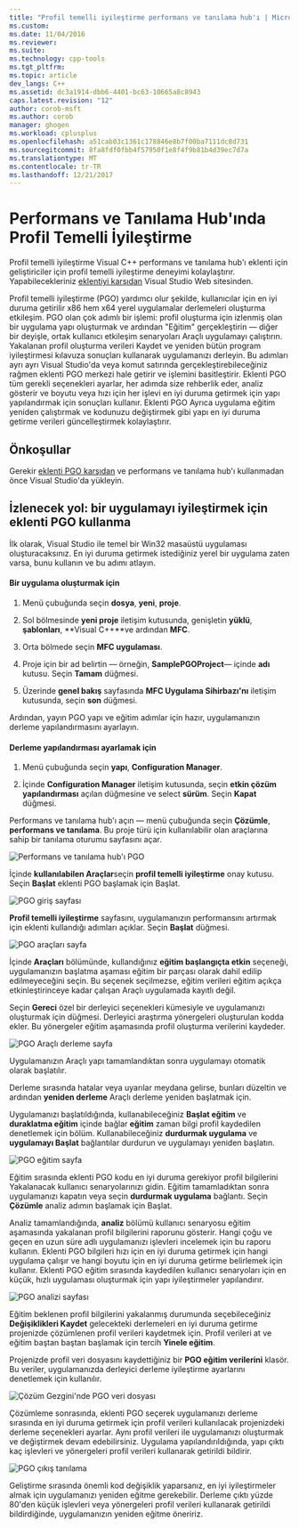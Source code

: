 ```yaml
---
title: "Profil temelli iyileştirme performans ve tanılama hub'ı | Microsoft Docs"
ms.custom: 
ms.date: 11/04/2016
ms.reviewer: 
ms.suite: 
ms.technology: cpp-tools
ms.tgt_pltfrm: 
ms.topic: article
dev_langs: C++
ms.assetid: dc3a1914-dbb6-4401-bc63-10665a8c8943
caps.latest.revision: "12"
author: corob-msft
ms.author: corob
manager: ghogen
ms.workload: cplusplus
ms.openlocfilehash: a51cab03c1361c178846e8b7f00ba7111dc8d731
ms.sourcegitcommit: 8fa8fdf0fbb4f57950f1e8f4f9b81b4d39ec7d7a
ms.translationtype: MT
ms.contentlocale: tr-TR
ms.lasthandoff: 12/21/2017
---
```

# <a name="profile-guided-optimization-in-the-performance-and-diagnostics-hub"></a>Performans ve Tanılama Hub'ında Profil Temelli İyileştirme
Profil temelli iyileştirme Visual C++ performans ve tanılama hub'ı eklenti için geliştiriciler için profil temelli iyileştirme deneyimi kolaylaştırır. Yapabilecekleriniz [eklentiyi karşıdan](http://go.microsoft.com/fwlink/p/?LinkId=327915) Visual Studio Web sitesinden.  
  
 Profil temelli iyileştirme (PGO) yardımcı olur şekilde, kullanıcılar için en iyi duruma getirilir x86 hem x64 yerel uygulamalar derlemeleri oluşturma etkileşim. PGO olan çok adımlı bir işlemi: profil oluşturma için izlenmiş olan bir uygulama yapı oluşturmak ve ardından "Eğitim" gerçekleştirin — diğer bir deyişle, ortak kullanıcı etkileşim senaryoları Araçlı uygulamayı çalıştırın. Yakalanan profil oluşturma verileri Kaydet ve yeniden bütün program iyileştirmesi kılavuza sonuçları kullanarak uygulamanızı derleyin. Bu adımları ayrı ayrı Visual Studio'da veya komut satırında gerçekleştirebileceğiniz rağmen eklenti PGO merkezi hale getirir ve işlemini basitleştirir. Eklenti PGO tüm gerekli seçenekleri ayarlar, her adımda size rehberlik eder, analiz gösterir ve boyutu veya hızı için her işlevi en iyi duruma getirmek için yapı yapılandırmak için sonuçları kullanır. Eklenti PGO Ayrıca uygulama eğitim yeniden çalıştırmak ve kodunuzu değiştirmek gibi yapı en iyi duruma getirme verileri güncelleştirmek kolaylaştırır.  
  
## <a name="prerequisites"></a>Önkoşullar  
 Gerekir [eklenti PGO karşıdan](http://go.microsoft.com/fwlink/p/?LinkId=327915) ve performans ve tanılama hub'ı kullanmadan önce Visual Studio'da yükleyin.  
  
## <a name="walkthrough-using-the-pgo-plug-in-to-optimize-an-app"></a>İzlenecek yol: bir uygulamayı iyileştirmek için eklenti PGO kullanma  
 İlk olarak, Visual Studio ile temel bir Win32 masaüstü uygulaması oluşturacaksınız. En iyi duruma getirmek istediğiniz yerel bir uygulama zaten varsa, bunu kullanın ve bu adımı atlayın.  
  
#### <a name="to-create-an-app"></a>Bir uygulama oluşturmak için  
  
1.  Menü çubuğunda seçin **dosya**, **yeni**, **proje**.  
  
2.  Sol bölmesinde **yeni proje** iletişim kutusunda, genişletin **yüklü**, **şablonları**, **Visual C++**ve ardından  **MFC**.  
  
3.  Orta bölmede seçin **MFC uygulaması**.  
  
4.  Proje için bir ad belirtin — örneğin, **SamplePGOProject**— içinde **adı** kutusu. Seçin **Tamam** düğmesi.  
  
5.  Üzerinde **genel bakış** sayfasında **MFC Uygulama Sihirbazı'nı** iletişim kutusunda, seçin **son** düğmesi.  
  
 Ardından, yayın PGO yapı ve eğitim adımlar için hazır, uygulamanızın derleme yapılandırmasını ayarlayın.  
  
#### <a name="to-set-the-build-configuration"></a>Derleme yapılandırması ayarlamak için  
  
1.  Menü çubuğunda seçin **yapı**, **Configuration Manager**.  
  
2.  İçinde **Configuration Manager** iletişim kutusunda, seçin **etkin çözüm yapılandırması** açılan düğmesine ve select **sürüm**. Seçin **Kapat** düğmesi.  
  
 Performans ve tanılama hub'ı açın — menü çubuğunda seçin **Çözümle**, **performans ve tanılama**. Bu proje türü için kullanılabilir olan araçlarına sahip bir tanılama oturumu sayfasını açar.  
  
 ![Performans ve tanılama hub'ı PGO](../../build/reference/media/pgofig0hub.png "PGOFig0Hub")  
  
 İçinde **kullanılabilen Araçlar**seçin **profil temelli iyileştirme** onay kutusu. Seçin **Başlat** eklenti PGO başlamak için Başlat.  
  
 ![PGO giriş sayfası](../../build/reference/media/pgofig1start.png "PGOFig1Start")  
  
 **Profil temelli iyileştirme** sayfasını, uygulamanızın performansını artırmak için eklenti kullandığı adımları açıklar. Seçin **Başlat** düğmesi.  
  
 ![PGO araçları sayfa](../../build/reference/media/pgofig2instrument.png "PGOFig2Instrument")  
  
 İçinde **Araçları** bölümünde, kullandığınız **eğitim başlangıçta etkin** seçeneği, uygulamanızın başlatma aşaması eğitim bir parçası olarak dahil edilip edilmeyeceğini seçin. Bu seçenek seçilmezse, eğitim verileri eğitim açıkça etkinleştirinceye kadar çalışan Araçlı uygulamada kayıtlı değil.  
  
 Seçin **Gereci** özel bir derleyici seçenekleri kümesiyle ve uygulamanızı oluşturmak için düğmesi. Derleyici araştırma yönergeleri oluşturulan kodda ekler. Bu yönergeler eğitim aşamasında profil oluşturma verilerini kaydeder.  
  
 ![PGO Araçlı derleme sayfa](../../build/reference/media/pgofig3build.PNG "PGOFig3Build")  
  
 Uygulamanızın Araçlı yapı tamamlandıktan sonra uygulamayı otomatik olarak başlatılır.  
  
 Derleme sırasında hatalar veya uyarılar meydana gelirse, bunları düzeltin ve ardından **yeniden derleme** Araçlı derleme yeniden başlatmak için.  
  
 Uygulamanızı başlatıldığında, kullanabileceğiniz **Başlat eğitim** ve **duraklatma eğitim** içinde bağlar **eğitim** zaman bilgi profil kaydedilen denetlemek için bölüm. Kullanabileceğiniz **durdurmak uygulama** ve **uygulamayı Başlat** bağlantılar durdurun ve uygulamayı yeniden başlatın.  
  
 ![PGO eğitim sayfa](../../build/reference/media/pgofig4training.PNG "PGOFig4Training")  
  
 Eğitim sırasında eklenti PGO kodu en iyi duruma gerekiyor profil bilgilerini Yakalanacak kullanıcı senaryolarınızı gidin. Eğitim tamamladıktan sonra uygulamanızı kapatın veya seçin **durdurmak uygulama** bağlantı. Seçin **Çözümle** analiz adımın başlamak için Başlat.  
  
 Analiz tamamlandığında, **analiz** bölümü kullanıcı senaryosu eğitim aşamasında yakalanan profil bilgilerini raporunu gösterir. Hangi çoğu ve geçen en uzun süre adlı uygulamanızı işlevleri incelemek için bu raporu kullanın. Eklenti PGO bilgileri hızı için en iyi duruma getirmek için hangi uygulama çalışır ve hangi boyutu için en iyi duruma getirme belirlemek için kullanır. Eklenti PGO eğitim sırasında kaydedilen kullanıcı senaryoları için en küçük, hızlı uygulaması oluşturmak için yapı iyileştirmeler yapılandırır.  
  
 ![PGO analizi sayfası](../../build/reference/media/pgofig5analyze.png "PGOFig5Analyze")  
  
 Eğitim beklenen profil bilgilerini yakalanmış durumunda seçebileceğiniz **Değişiklikleri Kaydet** gelecekteki derlemeleri en iyi duruma getirme projenizde çözümlenen profil verileri kaydetmek için. Profil verileri at ve eğitim baştan baştan başlamak için tercih **Yinele eğitim**.  
  
 Projenizde profil veri dosyasını kaydettiğiniz bir **PGO eğitim verilerini** klasör. Bu veriler, uygulamanızda derleyici derleme iyileştirme ayarlarını denetlemek için kullanılır.  
  
 ![Çözüm Gezgini'nde PGO veri dosyası](../../build/reference/media/pgofig6data.png "PGOFig6Data")  
  
 Çözümleme sonrasında, eklenti PGO seçerek uygulamanızı derleme sırasında en iyi duruma getirmek için profil verileri kullanılacak projenizdeki derleme seçenekleri ayarlar. Aynı profil verileri ile uygulamanızı oluşturmak ve değiştirmek devam edebilirsiniz. Uygulama yapılandırıldığında, yapı çıktı kaç işlevleri ve yönergeleri profil verileri kullanarak getirildi bildirir.  
  
 ![PGO çıkış tanılama](../../build/reference/media/pgofig7diagnostics.png "PGOFig7Diagnostics")  
  
 Geliştirme sırasında önemli kod değişiklik yaparsanız, en iyi iyileştirmeler almak için uygulamanızı yeniden eğitme gerekebilir. Derleme çıktı yüzde 80'den küçük işlevleri veya yönergeleri profil verileri kullanarak getirildi bildirdiğinde, uygulamanızın yeniden eğitme öneririz.